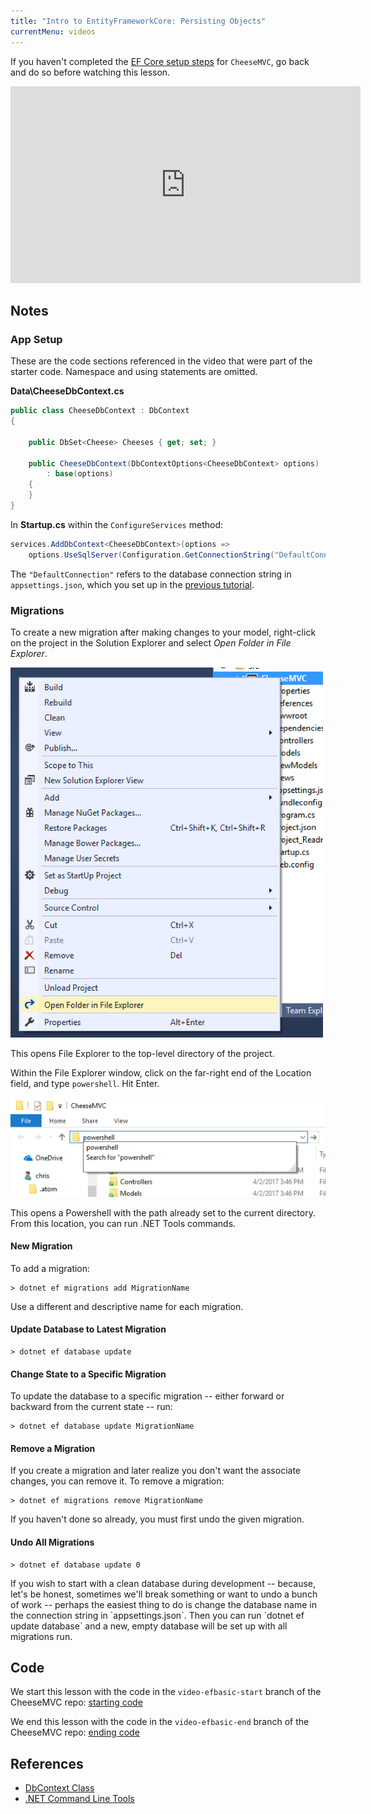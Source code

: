 ```yaml
---
title: "Intro to EntityFrameworkCore: Persisting Objects"
currentMenu: videos
---
```


If you haven't completed the [EF Core setup steps](../../class-prep/12/setup.html) for `CheeseMVC`, go back and do so before watching this lesson.

<div class="youtube-wrapper"><iframe width="560" height="315" src="https://www.youtube.com/embed/MxUOP2NPiEo" frameborder="0" allowfullscreen></iframe></div>

## Notes

### App Setup

These are the code sections referenced in the video that were part of the starter code. Namespace and using statements are omitted.

**Data\CheeseDbContext.cs**

```csharp
public class CheeseDbContext : DbContext
{

    public DbSet<Cheese> Cheeses { get; set; }

    public CheeseDbContext(DbContextOptions<CheeseDbContext> options)
        : base(options)
    {
    }
}
```

In **Startup.cs** within the `ConfigureServices` method:

```csharp
services.AddDbContext<CheeseDbContext>(options =>
    options.UseSqlServer(Configuration.GetConnectionString("DefaultConnection")));
```

The `"DefaultConnection"` refers to the database connection string in `appsettings.json`, which you set up in the [previous tutorial](../../class-prep/12/setup.html).

### Migrations

To create a new migration after making changes to your model, right-click on the project in the Solution Explorer and select *Open Folder in File Explorer*.

<img alt="Open Folder in File Explorer" src="images/open-folder.png" style="width:500px;" />

This opens File Explorer to the top-level directory of the project.

Within the File Explorer window, click on the far-right end of the Location field, and type `powershell`. Hit Enter.

![powershell](images/powershell.png)

This opens a Powershell with the path already set to the current directory. From this location, you can run .NET Tools commands.

#### New Migration

To add a migration:

```nohighlight
> dotnet ef migrations add MigrationName
```

Use a different and descriptive name for each migration.

#### Update Database to Latest Migration

```nohighlight
> dotnet ef database update
```

#### Change State to a Specific Migration

To update the database to a specific migration -- either forward or backward from the current state -- run:

```nohighlight
> dotnet ef database update MigrationName
```

#### Remove a Migration

If you create a migration and later realize you don't want the associate changes, you can remove it. To remove a migration:

```nohighlight
> dotnet ef migrations remove MigrationName
```

If you haven't done so already, you must first undo the given migration.

#### Undo All Migrations

```nohighlight
> dotnet ef database update 0
```

<aside class="aside-pro-tip" markdown="1">
If you wish to start with a clean database during development -- because, let's be honest, sometimes we'll break something or want to undo a bunch of work -- perhaps the easiest thing to do is change the database name in the connection string in `appsettings.json`. Then you can run `dotnet ef update database` and a new, empty database will be set up with all migrations run.
</aside>

## Code

We start this lesson with the code in the `video-efbasic-start` branch of the CheeseMVC repo: [starting code](https://github.com/LaunchCodeEducation/CheeseMVC/tree/video-efbasic-start)

We end this lesson with the code in the `video-efbasic-end` branch of the CheeseMVC repo: [ending code](https://github.com/LaunchCodeEducation/CheeseMVC/tree/video-efbasic-end)

## References

* [DbContext Class](https://docs.microsoft.com/en-us/ef/core/api/microsoft.entityframeworkcore.dbcontext#Microsoft_EntityFrameworkCore_DbContext)
* [.NET Command Line Tools](https://docs.microsoft.com/en-us/ef/core/miscellaneous/cli/dotnet)
